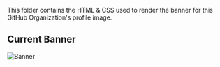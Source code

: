 This folder contains the HTML & CSS used to render the banner for this GitHub Organization's profile image.

## Current Banner
![Banner](image.png)